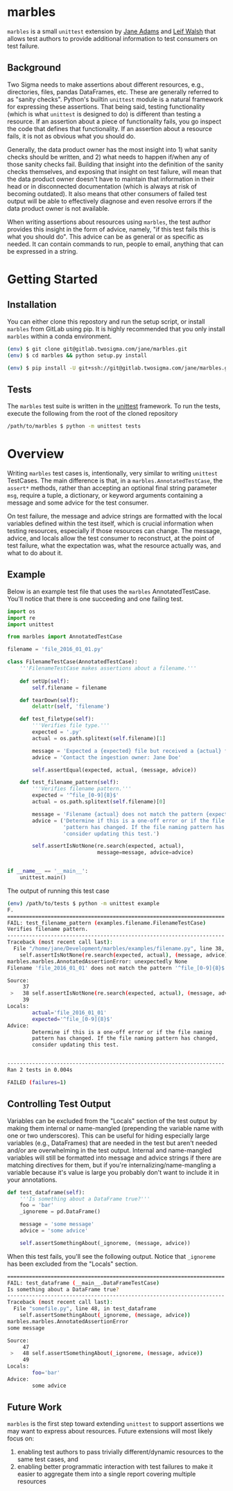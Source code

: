 # marbles

`marbles` is a small `unittest` extension by [Jane Adams](mailto:jane@twosigma.com) and [Leif Walsh](mailto:leif@twosigma.com) that allows test authors to provide additional information to test consumers on test failure.

## Background

Two Sigma needs to make assertions about different resources, e.g., directories, files, pandas DataFrames, etc. These are generally referred to as "sanity checks". Python's builtin `unittest` module is a natural framework for expressing these assertions. That being said, testing functionality (which is what `unittest` is designed to do) is different than testing a resource. If an assertion about a piece of functionality fails, you go inspect the code that defines that functionality. If an assertion about a resource fails, it is not as obvious what you should do.

Generally, the data product owner has the most insight into 1) what sanity checks should be written, and 2) what needs to happen if/when any of those sanity checks fail. Building that insight into the definition of the sanity checks themselves, and exposing that insight on test failure, will mean that the data product owner doesn't have to maintain that information in their head or in disconnected documentation (which is always at risk of becoming outdated). It also means that other consumers of failed test output will be able to effectively diagnose and even resolve errors if the data product owner is not available.

When writing assertions about resources using `marbles`, the test author provides this insight in the form of advice, namely, "if this test fails this is what you should do". This advice can be as general or as specific as needed. It can contain commands to run, people to email, anything that can be expressed in a string.

# Getting Started

## Installation

You can either clone this repostory and run the setup script, or install `marbles` from GitLab using pip. It is highly recommended that you only install `marbles` within a conda environment.

```bash
(env) $ git clone git@gitlab.twosigma.com/jane/marbles.git
(env) $ cd marbles && python setup.py install
```

```bash
(env) $ pip install -U git+ssh://git@gitlab.twosigma.com/jane/marbles.git@master
```

## Tests

The `marbles` test suite is written in the [unittest](https://docs.python.org/3.5/library/unittest.html) framework. To run the tests, execute the following from the root of the cloned repository

```bash
/path/to/marbles $ python -m unittest tests
```

# Overview

Writing `marbles` test cases is, intentionally, very similar to writing `unittest` TestCases. The main difference is that, in a `marbles.AnnotatedTestCase`, the `assert*` methods, rather than accepting an optional final string parameter `msg`, require a tuple, a dictionary, or keyword arguments containing a message and some advice for the test consumer.

On test failure, the message and advice strings are formatted with the local variables defined within the test itself, which is crucial information when testing resources, especially if those resources can change. The message, advice, and locals allow the test consumer to reconstruct, at the point of test failure, what the expectation was, what the resource actually was, and what to do about it.

## Example

Below is an example test file that uses the `marbles` AnnotatedTestCase. You'll notice that there is one succeeding and one failing test.

```python
import os
import re
import unittest

from marbles import AnnotatedTestCase

filename = 'file_2016_01_01.py'

class FilenameTestCase(AnnotatedTestCase):
    '''FilenameTestCase makes assertions about a filename.'''
    
    def setUp(self):
        self.filename = filename

    def tearDown(self):
        delattr(self, 'filename')

    def test_filetype(self):
        '''Verifies file type.'''
        expected = '.py'
        actual = os.path.splitext(self.filename)[1]

        message = 'Expected a {expected} file but received a {actual} file.'
        advice = 'Contact the ingestion owner: Jane Doe'

        self.assertEqual(expected, actual, (message, advice))

    def test_filename_pattern(self):
        '''Verifies filename pattern.'''
        expected = '^file_[0-9]{8}$'
        actual = os.path.splitext(self.filename)[0]

        message = 'Filename {actual} does not match the pattern {expected}.'
        advice = ('Determine if this is a one-off error or if the file naming '
                  'pattern has changed. If the file naming pattern has changed, '
                  'consider updating this test.')

        self.assertIsNotNone(re.search(expected, actual),
                             message=message, advice=advice)


if __name__ == '__main__':
    unittest.main()
```

The output of running this test case

```bash
(env) /path/to/tests $ python -m unittest example
F.
======================================================================
FAIL: test_filename_pattern (examples.filename.FilenameTestCase)
Verifies filename pattern.
----------------------------------------------------------------------
Traceback (most recent call last):
  File "/home/jane/Development/marbles/examples/filename.py", line 38, in test_filename_pattern
    self.assertIsNotNone(re.search(expected, actual), (message, advice))
marbles.marbles.AnnotatedAssertionError: unexpectedly None
Filename 'file_2016_01_01' does not match the pattern '^file_[0-9]{8}$'.

Source:
     37
 >   38 self.assertIsNotNone(re.search(expected, actual), (message, advice))
     39
Locals:
        actual='file_2016_01_01'
        expected='^file_[0-9]{8}$'
Advice:
        Determine if this is a one-off error or if the file naming
        pattern has changed. If the file naming pattern has changed,
        consider updating this test.


----------------------------------------------------------------------
Ran 2 tests in 0.004s

FAILED (failures=1)
```

## Controlling Test Output

Variables can be excluded from the "Locals" section of the test output by making them internal or name-mangled (prepending the variable name with one or two underscores). This can be useful for hiding especially large variables (e.g., DataFrames) that are needed in the test but aren't needed and/or are overwhelming in the test output. Internal and name-mangled variables will still be formatted into message and advice strings if there are matching directives for them, but if you're internalizing/name-mangling a variable because it's value is large you probably don't want to include it in your annotations.

```python
def test_dataframe(self):
    '''Is something about a DataFrame true?'''
    foo = 'bar'
    _ignoreme = pd.DataFrame()

    message = 'some message'
    advice = 'some advice'

    self.assertSomethingAbout(_ignoreme, (message, advice))
```

When this test fails, you'll see the following output. Notice that `_ignoreme` has been excluded from the "Locals" section.

```bash
======================================================================
FAIL: test_dataframe (__main__.DataFrameTestCase)
Is something about a DataFrame true?
----------------------------------------------------------------------
Traceback (most recent call last):
  File "somefile.py", line 48, in test_dataframe
    self.assertSomethingAbout(_ignoreme, (message, advice))
marbles.marbles.AnnotatedAssertionError
some message

Source:
     47
 >   48 self.assertSomethingAbout(_ignoreme, (message, advice))
     49
Locals:
        foo='bar'
Advice:
        some advice
```
## Future Work

`marbles` is the first step toward extending `unittest` to support assertions we may want to express about resources. Future extensions will most likely focus on:
1. enabling test authors to pass trivially different/dynamic resources to the same test cases, and
2. enabling better programmatic interaction with test failures to make it easier to aggregate them into a single report covering multiple resources

